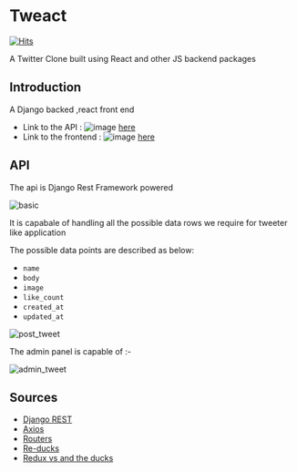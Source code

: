 # Tweact

[![Hits](https://hits.seeyoufarm.com/api/count/incr/badge.svg?url=https%3A%2F%2Fgithub.com%2Fghaiyur-musubi%2Ftweact&count_bg=%2379C83D&title_bg=%23555555&icon=&icon_color=%23E7E7E7&title=Visitors&edge_flat=false)](https://hits.seeyoufarm.com)

A Twitter Clone built using React and other JS backend packages

## Introduction

A Django backed ,react front end

- Link to the API : ![image](https://img.shields.io/badge/Python-3776AB?style=for-the-badge&logo=python&logoColor=white) [here](https://tweact-api.herokuapp.com)
- Link to the frontend : ![image](https://img.shields.io/badge/JavaScript-F7DF1E?style=for-the-badge&logo=javascript&logoColor=black) [here](https://tweact.herokuapp.com)

## API

The api is Django Rest Framework powered

![basic](https://user-images.githubusercontent.com/67789350/120354620-3629a200-c320-11eb-8546-574bd3a05609.png)

It is capabale of handling all the possible data rows we require for tweeter like application

The possible data points are described as below:

- `name`
- `body`
- `image`
- `like_count`
- `created_at`
- `updated_at`

![post_tweet](https://user-images.githubusercontent.com/67789350/120354888-79841080-c320-11eb-804d-45b7fe9066a1.png)

The admin panel is capable of :-

![admin_tweet](https://user-images.githubusercontent.com/67789350/121565011-ae3b4a80-ca39-11eb-8350-bbe2d561b20b.png)

## Sources

- [Django REST](https://www.django-rest-framework.org)
- [Axios](https://blog.logrocket.com/how-to-make-http-requests-like-a-pro-with-axios/)
- [Routers](https://www.django-rest-framework.org/api-guide/routers/)
- [Re-ducks](https://github.com/alexnm/re-ducks)
- [Redux vs and the ducks](https://medium.com/@mewc.dev/comparing-redux-ducks-re-ducks-the-best-quacking-way-to-build-apps-90de4f451629)
